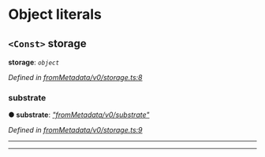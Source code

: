 

# Object literals

<a id="storage"></a>

## `<Const>` storage

**storage**: *`object`*

*Defined in [fromMetadata/v0/storage.ts:8](https://github.com/polkadot-js/api/blob/4378ed4/packages/type-storage/src/fromMetadata/v0/storage.ts#L8)*

<a id="storage.substrate"></a>

###  substrate

**● substrate**: *[&quot;fromMetadata/v0/substrate&quot;](_frommetadata_v0_substrate_.md)*

*Defined in [fromMetadata/v0/storage.ts:9](https://github.com/polkadot-js/api/blob/4378ed4/packages/type-storage/src/fromMetadata/v0/storage.ts#L9)*

___

___

